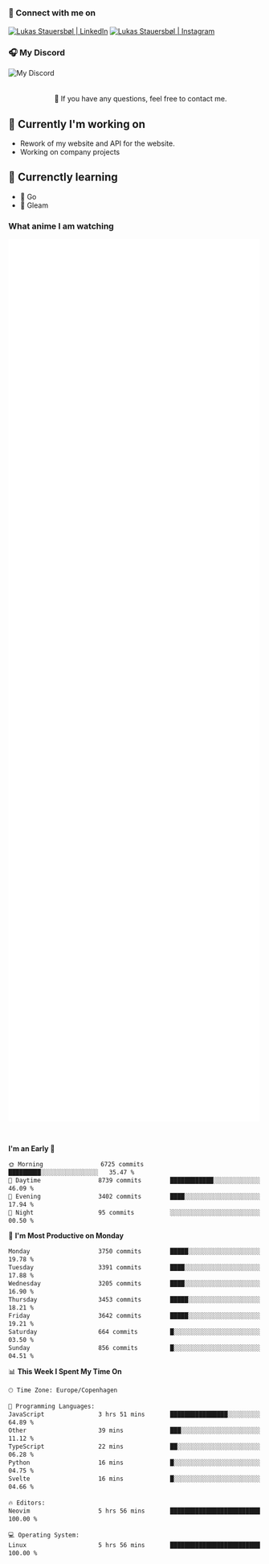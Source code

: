 ### 🔗 Connect with me on
<a href="https://www.instagram.com/lukas_stauersbol" target="_blank"><img align="center" src="https://raw.githubusercontent.com/stauersbol/stauersbol/main/images/instagram.svg" alt="Lukas Stauersbøl | LinkedIn" width="30px"/></a>
<a href="https://www.linkedin.com/in/lukas-stauersbol/" target="_blank"><img align="center" src="https://raw.githubusercontent.com/stauersbol/stauersbol/main/images/linkedin.svg" alt="Lukas Stauersbøl | Instagram" width="30px"/></a>

<p align="center">
 <h3>🎧 My Discord</h3>
 <img align="left" height="55px" src="https://discord.c99.nl/widget/theme-2/147806323323568128.png" alt="My Discord" />
</p>

<br/>
<br/>
<br/>
💬 If you have any questions, feel free to contact me.

## 🔭 Currently I'm working on
- Rework of my website and API for the website.
- Working on company projects
 
## 🌱 Currenctly learning
- 💙 Go
- 💜 Gleam

### What anime I am watching
<a href="https://anilist.co/user/slashiy/" align="center"><img align="center" width="500px" src="metrics.plugin.personal.anilist.svg" /></a>

<br/>

<!--START_SECTION:waka-->
**I'm an Early 🐤** 

```text
🌞 Morning                6725 commits        █████████░░░░░░░░░░░░░░░░   35.47 % 
🌆 Daytime                8739 commits        ████████████░░░░░░░░░░░░░   46.09 % 
🌃 Evening                3402 commits        ████░░░░░░░░░░░░░░░░░░░░░   17.94 % 
🌙 Night                  95 commits          ░░░░░░░░░░░░░░░░░░░░░░░░░   00.50 % 
```
📅 **I'm Most Productive on Monday** 

```text
Monday                   3750 commits        █████░░░░░░░░░░░░░░░░░░░░   19.78 % 
Tuesday                  3391 commits        ████░░░░░░░░░░░░░░░░░░░░░   17.88 % 
Wednesday                3205 commits        ████░░░░░░░░░░░░░░░░░░░░░   16.90 % 
Thursday                 3453 commits        █████░░░░░░░░░░░░░░░░░░░░   18.21 % 
Friday                   3642 commits        █████░░░░░░░░░░░░░░░░░░░░   19.21 % 
Saturday                 664 commits         █░░░░░░░░░░░░░░░░░░░░░░░░   03.50 % 
Sunday                   856 commits         █░░░░░░░░░░░░░░░░░░░░░░░░   04.51 % 
```


📊 **This Week I Spent My Time On** 

```text
🕑︎ Time Zone: Europe/Copenhagen

💬 Programming Languages: 
JavaScript               3 hrs 51 mins       ████████████████░░░░░░░░░   64.89 % 
Other                    39 mins             ███░░░░░░░░░░░░░░░░░░░░░░   11.12 % 
TypeScript               22 mins             ██░░░░░░░░░░░░░░░░░░░░░░░   06.28 % 
Python                   16 mins             █░░░░░░░░░░░░░░░░░░░░░░░░   04.75 % 
Svelte                   16 mins             █░░░░░░░░░░░░░░░░░░░░░░░░   04.66 % 

🔥 Editors: 
Neovim                   5 hrs 56 mins       █████████████████████████   100.00 % 

💻 Operating System: 
Linux                    5 hrs 56 mins       █████████████████████████   100.00 % 
```


<!--END_SECTION:waka-->
